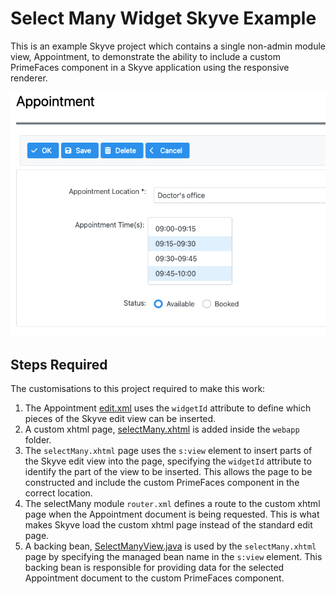 # Select Many Widget Skyve Example

This is an example Skyve project which contains a single non-admin module view, Appointment, to demonstrate the ability to include a custom PrimeFaces component in a Skyve application using the responsive renderer.

![Select Many Example](docs/images/appointment.png)

## Steps Required

The customisations to this project required to make this work:

1. The Appointment [edit.xml](src/main/java/modules/selectMany/Appointment/views/edit.xml) uses the `widgetId` attribute to define which pieces of the Skyve edit view can be inserted.
1. A custom xhtml page, [selectMany.xhtml](src/main/webapp/test/selectMany.xhtml) is added inside the `webapp` folder.
1. The `selectMany.xhtml` page uses the `s:view` element to insert parts of the Skyve edit view into the page, specifying the `widgetId` attribute to identify the part of the view to be inserted. This allows the page to be constructed and include the custom PrimeFaces component in the correct location.
1. The selectMany module `router.xml` defines a route to the custom xhtml page when the Appointment document is being requested. This is what makes Skyve load the custom xhtml page instead of the standard edit page.
1. A backing bean, [SelectManyView.java](src/main/java/au/com/bizhub/faces/SelectManyView.java) is used by the `selectMany.xhtml` page by specifying the managed bean name in the `s:view` element. This backing bean is responsible for providing data for the selected Appointment document to the custom PrimeFaces component.